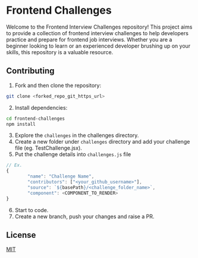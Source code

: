 # Frontend Challenges
Welcome to the Frontend Interview Challenges repository! This project aims to provide a collection of frontend interview challenges to help developers practice and prepare for frontend job interviews. Whether you are a beginner looking to learn or an experienced developer brushing up on your skills, this repository is a valuable resource.

## Contributing

1. Fork and then clone the repository:
```bash
git clone <forked_repo_git_https_url>
```
2. Install dependencies:
```bash
cd frontend-challenges
npm install
```
3. Explore the `challenges` in the challenges directory.
4. Create a new folder under `challenges` directory and add your challenge file (eg. TestChallenge.jsx).
5. Put the challenge details into `challenges.js` file
```javascript
// Ex.
{
        "name": "Challenge Name",
        "contributors": ["<your_github_username>"],
        "source": `${basePath}/<challenge_folder_name>`,
        "component": <COMPONENT_TO_RENDER>
}
```
6. Start to code.
7. Create a new branch, push your changes and raise a PR.

## License

[MIT](https://choosealicense.com/licenses/mit/)
